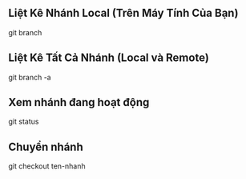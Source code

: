 ## Liệt Kê Nhánh Local (Trên Máy Tính Của Bạn)
git branch
## Liệt Kê Tất Cả Nhánh (Local và Remote)
git branch -a
## Xem nhánh đang hoạt động
git status
## Chuyển nhánh
git checkout ten-nhanh